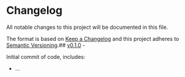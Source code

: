 # Changelog

All notable changes to this project will be documented in this file.

The format is based on [Keep a Changelog](http://keepachangelog.com/en/1.0.0/)
and this project adheres to [Semantic Versioning](http://semver.org/spec/v2.0.0.html).## [v0.1.0](https://github.com/ghandic/hbase/releases/tag/v0.1.0) - <DATE>


Initial commit of code, includes:

* ...
